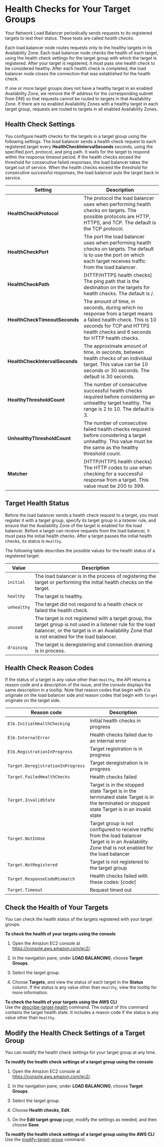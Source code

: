 # Health Checks for Your Target Groups<a name="target-group-health-checks"></a>

Your Network Load Balancer periodically sends requests to its registered targets to test their status\. These tests are called *health checks*\.

Each load balancer node routes requests only to the healthy targets in its Availability Zone\. Each load balancer node checks the health of each target, using the health check settings for the target group with which the target is registered\. After your target is registered, it must pass one health check to be considered healthy\. After each health check is completed, the load balancer node closes the connection that was established for the health check\.

If one or more target groups does not have a healthy target in an enabled Availability Zone, we remove the IP address for the corresponding subnet from DNS so that requests cannot be routed to targets in that Availability Zone\. If there are no enabled Availability Zones with a healthy target in each target group, requests are routed to targets in all enabled Availability Zones\.

## Health Check Settings<a name="health-check-settings"></a>

You configure health checks for the targets in a target group using the following settings\. The load balancer sends a health check request to each registered target every **HealthCheckIntervalSeconds** seconds, using the specified port, protocol, and ping path\. It waits for the target to respond within the response timeout period\. If the health checks exceed the threshold for consecutive failed responses, the load balancer takes the target out of service\. When the health checks exceed the threshold for consecutive successful responses, the load balancer puts the target back in service\.


| Setting | Description | 
| --- | --- | 
| **HealthCheckProtocol** |  The protocol the load balancer uses when performing health checks on targets\. The possible protocols are HTTP, HTTPS, and TCP\. The default is the TCP protocol\.  | 
| **HealthCheckPort** |  The port the load balancer uses when performing health checks on targets\. The default is to use the port on which each target receives traffic from the load balancer\.  | 
| **HealthCheckPath** |  \[HTTP/HTTPS health checks\] The ping path that is the destination on the targets for health checks\. The default is /\.  | 
| **HealthCheckTimeoutSeconds** |  The amount of time, in seconds, during which no response from a target means a failed health check\. This is 10 seconds for TCP and HTTPS health checks and 6 seconds for HTTP health checks\.  | 
| **HealthCheckIntervalSeconds** |  The approximate amount of time, in seconds, between health checks of an individual target\. This value can be 10 seconds or 30 seconds\. The default is 30 seconds\.  | 
| **HealthyThresholdCount** |  The number of consecutive successful health checks required before considering an unhealthy target healthy\. The range is 2 to 10\. The default is 3\.  | 
| **UnhealthyThresholdCount** |  The number of consecutive failed health checks required before considering a target unhealthy\. This value must be the same as the healthy threshold count\.  | 
| **Matcher** |  \[HTTP/HTTPS health checks\] The HTTP codes to use when checking for a successful response from a target\. This value must be 200 to 399\.  | 

## Target Health Status<a name="target-health-states"></a>

Before the load balancer sends a health check request to a target, you must register it with a target group, specify its target group in a listener rule, and ensure that the Availability Zone of the target is enabled for the load balancer\. Before a target can receive requests from the load balancer, it must pass the initial health checks\. After a target passes the initial health checks, its status is `Healthy`\.

The following table describes the possible values for the health status of a registered target\.


| Value | Description | 
| --- | --- | 
| `initial` |  The load balancer is in the process of registering the target or performing the initial health checks on the target\.  | 
| `healthy` |  The target is healthy\.  | 
| `unhealthy` |  The target did not respond to a health check or failed the health check\.  | 
| `unused` |  The target is not registered with a target group, the target group is not used in a listener rule for the load balancer, or the target is in an Availability Zone that is not enabled for the load balancer\.  | 
| `draining` |  The target is deregistering and connection draining is in process\.  | 

## Health Check Reason Codes<a name="target-health-reason-codes"></a>

If the status of a target is any value other than `Healthy`, the API returns a reason code and a description of the issue, and the console displays the same description in a tooltip\. Note that reason codes that begin with `Elb` originate on the load balancer side and reason codes that begin with `Target` originate on the target side\.


| Reason code | Description | 
| --- | --- | 
| `Elb.InitialHealthChecking` |  Initial health checks in progress  | 
| `Elb.InternalError` |  Health checks failed due to an internal error  | 
| `Elb.RegistrationInProgress` |  Target registration is in progress  | 
| `Target.DeregistrationInProgress` |  Target deregistration is in progress  | 
| `Target.FailedHealthChecks` |  Health checks failed  | 
| `Target.InvalidState` |  Target is in the stopped state Target is in the terminated state Target is in the terminated or stopped state Target is in an invalid state  | 
| `Target.NotInUse` |  Target group is not configured to receive traffic from the load balancer Target is in an Availability Zone that is not enabled for the load balancer  | 
| `Target.NotRegistered` |  Target is not registered to the target group  | 
| `Target.ResponseCodeMismatch` |  Health checks failed with these codes: \[*code*\]  | 
| `Target.Timeout` |  Request timed out  | 

## Check the Health of Your Targets<a name="check-target-health"></a>

You can check the health status of the targets registered with your target groups\.

**To check the health of your targets using the console**

1. Open the Amazon EC2 console at [https://console\.aws\.amazon\.com/ec2/](https://console.aws.amazon.com/ec2/)\.

1. In the navigation pane, under **LOAD BALANCING**, choose **Target Groups**\.

1. Select the target group\.

1. Choose **Targets**, and view the status of each target in the **Status** column\. If the status is any value other than `Healthy`, view the tooltip for more information\.

**To check the health of your targets using the AWS CLI**  
Use the [describe\-target\-health](http://docs.aws.amazon.com/cli/latest/reference/elbv2/describe-target-health.html) command\. The output of this command contains the target health state\. It includes a reason code if the status is any value other than `Healthy`\.

## Modify the Health Check Settings of a Target Group<a name="modify-health-check-settings"></a>

You can modify the health check settings for your target group at any time\.

**To modify the health check settings of a target group using the console**

1. Open the Amazon EC2 console at [https://console\.aws\.amazon\.com/ec2/](https://console.aws.amazon.com/ec2/)\.

1. In the navigation pane, under **LOAD BALANCING**, choose **Target Groups**\.

1. Select the target group\.

1. Choose **Health checks**, **Edit**\.

1. On the **Edit target group** page, modify the settings as needed, and then choose **Save**\.

**To modify the health check settings of a target group using the AWS CLI**  
Use the [modify\-target\-group](http://docs.aws.amazon.com/cli/latest/reference/elbv2/modify-target-group.html) command\.